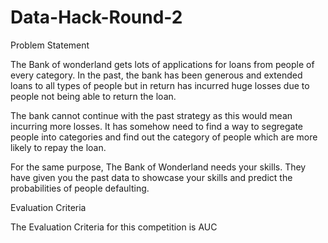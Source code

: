# Data-Hack-Round-2
Problem Statement

The Bank of wonderland gets lots of applications for loans from people of every category. In the past, the bank has been generous and extended loans to all types of people but in return has incurred huge losses due to people not being able to return the loan.

The bank cannot continue with the past strategy as this would mean incurring more losses. It has somehow need to find a way to segregate people into categories and find out the category of people which are more likely to repay the loan.

For the same purpose, The Bank of Wonderland needs your skills. They have given you the past data to showcase your skills and predict the probabilities of people defaulting.

 
Evaluation Criteria

The Evaluation Criteria for this competition is AUC
